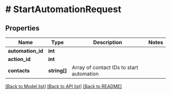 # # StartAutomationRequest

## Properties

Name | Type | Description | Notes
------------ | ------------- | ------------- | -------------
**automation_id** | **int** |  | 
**action_id** | **int** |  | 
**contacts** | **string[]** | Array of contact IDs to start automation | 

[[Back to Model list]](../../README.md#documentation-for-models) [[Back to API list]](../../README.md#documentation-for-api-endpoints) [[Back to README]](../../README.md)


